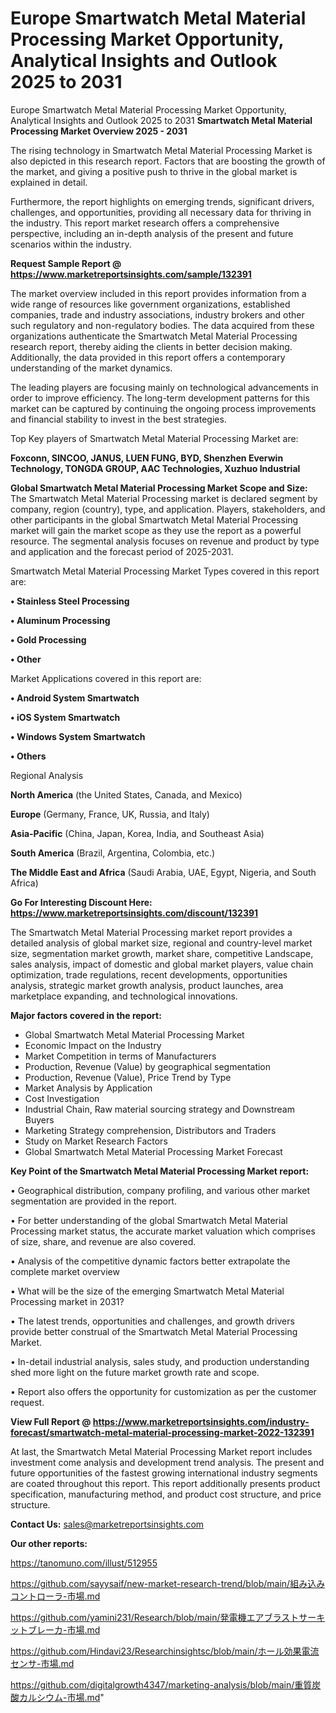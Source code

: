 # Europe Smartwatch Metal Material Processing Market Opportunity, Analytical Insights and Outlook 2025 to 2031
Europe Smartwatch Metal Material Processing Market Opportunity, Analytical Insights and Outlook 2025 to 2031
<Strong> Smartwatch Metal Material Processing Market Overview 2025 - 2031</strong>

The rising technology in Smartwatch Metal Material Processing Market is also depicted in this research report. Factors that are boosting the growth of the market, and giving a positive push to thrive in the global market is explained in detail.

Furthermore, the report highlights on emerging trends, significant drivers, challenges, and opportunities, providing all necessary data for thriving in the industry. This report market research offers a comprehensive perspective, including an in-depth analysis of the present and future scenarios within the industry.

<strong>Request Sample Report @ <a href=https://www.marketreportsinsights.com/sample/132391>https://www.marketreportsinsights.com/sample/132391</a></strong>

The market overview included in this report provides information from a wide range of resources like government organizations, established companies, trade and industry associations, industry brokers and other such regulatory and non-regulatory bodies. The data acquired from these organizations authenticate the Smartwatch Metal Material Processing research report, thereby aiding the clients in better decision making. Additionally, the data provided in this report offers a contemporary understanding of the market dynamics.

The leading players are focusing mainly on technological advancements in order to improve efficiency. The long-term development patterns for this market can be captured by continuing the ongoing process improvements and financial stability to invest in the best strategies.

Top Key players of Smartwatch Metal Material Processing Market are:

<strong>Foxconn, SINCOO, JANUS, LUEN FUNG, BYD, Shenzhen Everwin Technology, TONGDA GROUP, AAC Technologies, Xuzhuo Industrial</strong>

<strong><b>Global Smartwatch Metal Material Processing Market Scope and Size:</b></strong>
The Smartwatch Metal Material Processing market is declared segment by company, region (country), type, and application. Players, stakeholders, and other participants in the global Smartwatch Metal Material Processing market will gain the market scope as they use the report as a powerful resource. The segmental analysis focuses on revenue and product by type and application and the forecast period of 2025-2031.

Smartwatch Metal Material Processing Market Types covered in this report are:

<strong>• Stainless Steel Processing

• Aluminum Processing

• Gold Processing

• Other</strong>

Market Applications covered in this report are:

<strong>• Android System Smartwatch

• iOS System Smartwatch

• Windows System Smartwatch

• Others</strong> 

Regional Analysis

<strong>North America</strong> (the United States, Canada, and Mexico)

<strong>Europe</strong> (Germany, France, UK, Russia, and Italy)

<strong>Asia-Pacific</strong> (China, Japan, Korea, India, and Southeast Asia)

<strong>South America</strong> (Brazil, Argentina, Colombia, etc.)

<strong>The Middle East and Africa</strong> (Saudi Arabia, UAE, Egypt, Nigeria, and South Africa)

<strong>Go For Interesting Discount Here: <a href=https://www.marketreportsinsights.com/discount/132391>https://www.marketreportsinsights.com/discount/132391</a></strong>

The Smartwatch Metal Material Processing market report provides a detailed analysis of global market size, regional and country-level market size, segmentation market growth, market share, competitive Landscape, sales analysis, impact of domestic and global market players, value chain optimization, trade regulations, recent developments, opportunities analysis, strategic market growth analysis, product launches, area marketplace expanding, and technological innovations.

<strong><b>Major factors covered in the report:</b></strong>
<ul>
  <li>Global Smartwatch Metal Material Processing Market </li>
  <li>Economic Impact on the Industry</li>
  <li>Market Competition in terms of Manufacturers</li>
  <li>Production, Revenue (Value) by geographical segmentation</li>
  <li>Production, Revenue (Value), Price Trend by Type</li>
  <li>Market Analysis by Application</li>
  <li>Cost Investigation</li>
  <li>Industrial Chain, Raw material sourcing strategy and Downstream Buyers</li>
  <li>Marketing Strategy comprehension, Distributors and Traders</li>
  <li>Study on Market Research Factors</li>
  <li>Global Smartwatch Metal Material Processing Market Forecast</li>
</ul>

<strong><b>Key Point of the Smartwatch Metal Material Processing Market report:</b></strong>

• Geographical distribution, company profiling, and various other market segmentation are provided in the report.

• For better understanding of the global Smartwatch Metal Material Processing market status, the accurate market valuation which comprises of size, share, and revenue are also covered.

• Analysis of the competitive dynamic factors better extrapolate the complete market overview

• What will be the size of the emerging Smartwatch Metal Material Processing market in 2031?

• The latest trends, opportunities and challenges, and growth drivers provide better construal of the Smartwatch Metal Material Processing Market.

• In-detail industrial analysis, sales study, and production understanding shed more light on the future market growth rate and scope.

• Report also offers the opportunity for customization as per the customer request.

<strong><b>View Full Report @ <a href=https://www.marketreportsinsights.com/industry-forecast/smartwatch-metal-material-processing-market-2022-132391>https://www.marketreportsinsights.com/industry-forecast/smartwatch-metal-material-processing-market-2022-132391</a></b></strong>


At last, the Smartwatch Metal Material Processing Market report includes investment come analysis and development trend analysis. The present and future opportunities of the fastest growing international industry segments are coated throughout this report. This report additionally presents product specification, manufacturing method, and product cost structure, and price structure.

<strong>Contact Us:</strong>
sales@marketreportsinsights.com

<strong>Our other reports:</strong>

<a href=https://tanomuno.com/illust/512955>https://tanomuno.com/illust/512955</a>

<a href=https://github.com/sayysaif/new-market-research-trend/blob/main/組み込みコントローラ-市場.md>https://github.com/sayysaif/new-market-research-trend/blob/main/組み込みコントローラ-市場.md</a>

<a href=https://github.com/yamini231/Research/blob/main/発電機エアブラストサーキットブレーカ-市場.md>https://github.com/yamini231/Research/blob/main/発電機エアブラストサーキットブレーカ-市場.md</a>

<a href=https://github.com/Hindavi23/Researchinsightsc/blob/main/ホール効果電流センサ-市場.md>https://github.com/Hindavi23/Researchinsightsc/blob/main/ホール効果電流センサ-市場.md</a>

<a href=https://github.com/digitalgrowth4347/marketing-analysis/blob/main/重質炭酸カルシウム-市場.md>https://github.com/digitalgrowth4347/marketing-analysis/blob/main/重質炭酸カルシウム-市場.md</a>"
